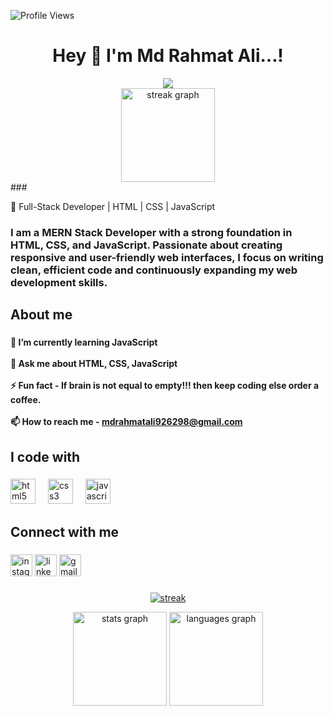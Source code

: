 ![Profile Views](https://komarev.com/ghpvc/?username=rahmat-ali-15&label=Profile%20views&color=0e75b6&style=flat")

<h1 align="center">Hey 👋 I'm Md Rahmat Ali...!</h1>
<div align="center">
 <img  src="https://readme-typing-svg.herokuapp.com/?lines=Full+Stack+Developer;Web+Developer;Quick+learner;Self+Motivated;Problem+Solver;&color=teal&center=true"  />
</div>
<div align="center">
  <img src="https://streak-stats.demolab.com?user=atharhive&locale=en&mode=daily&theme=dracula&hide_border=false&border_radius=5" height="150" alt="streak graph"  />
</div>
###

🚀 Full-Stack Developer | HTML | CSS | JavaScript

<h3>I am a MERN Stack Developer with a strong foundation in HTML, CSS, and JavaScript. Passionate about creating responsive and user-friendly web interfaces, I focus on writing clean, efficient code and continuously expanding my web development skills.</h3>



###

<h2 align="left">About me</h2>

###

<h4 align="left">🌱 I’m currently learning JavaScript<br><br>💬 Ask me about HTML, CSS, JavaScript <br><br>⚡ Fun fact - If brain is not equal to empty!!! then keep coding else order a coffee.<br><br>📫 How to reach me - <a href="mdrahmatali926298@gmail.com"> mdrahmatali926298@gmail.com </a>
</h4>

###
<h2 align="left">I code with </h2>

###

<div align="left">
  <img src="https://cdn.jsdelivr.net/gh/devicons/devicon/icons/html5/html5-original.svg" height="40" alt="html5 logo"  />
  <img width="12" />
  <img src="https://cdn.jsdelivr.net/gh/devicons/devicon/icons/css3/css3-original.svg" height="40" alt="css3 logo"  />
  <img width="12" />
  <img src="https://cdn.jsdelivr.net/gh/devicons/devicon/icons/javascript/javascript-original.svg" height="40" alt="javascript logo"  />
  <img width="12" />
  <!-- <img src="https://cdn.simpleicons.org/jquery/0769AD" height="40" alt="jquery logo"  />
  <img width="12" />
  <img src="https://cdn.jsdelivr.net/gh/devicons/devicon/icons/bootstrap/bootstrap-original.svg" height="40" alt="bootstrap logo"  />
  <img width="12" />
  <img src="https://cdn.jsdelivr.net/gh/devicons/devicon/icons/react/react-original.svg" height="40" alt="react logo"  /> -->
</div>

###

<!-- <img align="right" height="150" src="https://i.imgflip.com/65efzo.gif"  /> -->

###

<h2 align="left">Connect with me</h2>

###

<div align="left">
  <a href="https://www.instagram.com/anjann_insaan_1509"><img src="https://img.shields.io/static/v1?message=Instagram&logo=instagram&label=&color=E4405F&logoColor=white&labelColor=&style=for-the-badge" height="35" alt="instagram logo"  /></a>
  <a href="https://www.linkedin.com/in/md-rahmat-ali-049493328"><img src="https://img.shields.io/static/v1?message=LinkedIn&logo=linkedin&label=&color=0077B5&logoColor=white&labelColor=&style=for-the-badge" height="35" alt="linkedin logo"  /></a>
  <!-- <a href="https://www.instagram.com/anjann_insaan_1509"><img src="https://img.shields.io/static/v1?message=Whatsapp&logo=whatsapp&label=&color=25D366&logoColor=white&labelColor=&style=for-the-badge" height="35" alt="whatsapp logo"  /></a> -->
  <a href="mdrahmatali926298@gmail.com"><img src="https://img.shields.io/static/v1?message=Gmail&logo=gmail&label=&color=D14836&logoColor=white&labelColor=&style=for-the-badge" height="35" alt="gmail logo"  /></a>
</div>

###

###
<p align="center">
    <a href="https://github.com/Rahmat-Ali-15/github-readme-streak-stats">
        <img title=":fire: Get streak stats for your profile at git.io/streak-stats" alt="streak" src="https://github-readme-streak-stats.herokuapp.com/?user=Rahmat-Ali-15&theme=black-ice&hide_border=true&stroke=0000&bg_color=0,000000,130F40,012780"/>
    </a>
</p>
<div align="center">
  <img src="https://github-readme-stats.vercel.app/api?username=Rahmat-Ali-15&hide_title=false&hide_rank=false&show_icons=true&include_all_commits=true&count_private=true&disable_animations=false&theme=dracula&locale=en&hide_border=false" height="150" alt="stats graph"  />
  <img src="https://github-readme-stats.vercel.app/api/top-langs?username=rahmat-ali-15&locale=en&hide_title=false&layout=compact&card_width=320&langs_count=5&theme=dracula&hide_border=false" height="150" alt="languages graph"  />
</div>

###
